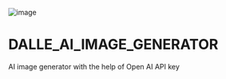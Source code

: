 ![image](https://user-images.githubusercontent.com/125455606/230706028-0cb6f58d-613b-42b0-b4a5-a366d918b23c.png)


# DALLE_AI_IMAGE_GENERATOR
AI image generator with the help of Open AI API key
